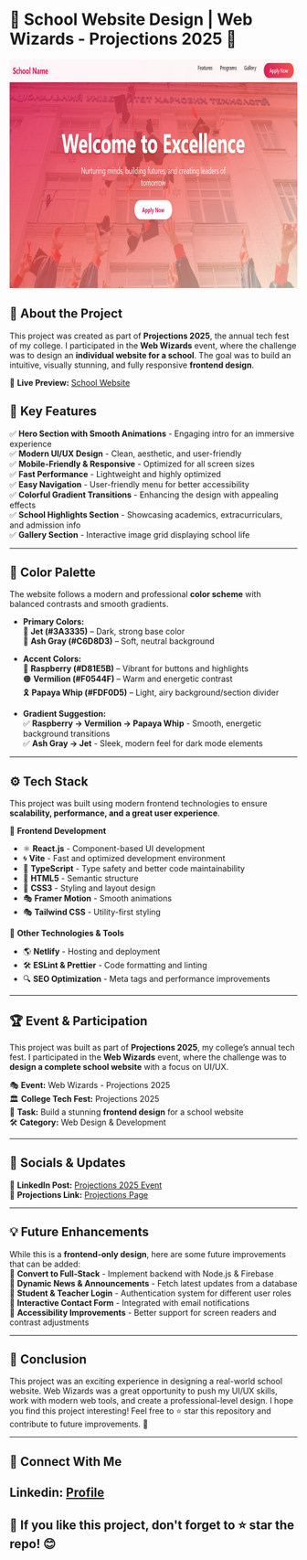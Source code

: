 # 🏫 School Website Design | Web Wizards - Projections 2025 🎨 

<img src="https://github.com/Akarshjha03/React-School-WebSite/blob/main/img/Screenshot%202025-02-13%20151526.png" alt="Image description" width="800" height="400">


## 🌟 About the Project  
This project was created as part of **Projections 2025**, the annual tech fest of my college. I participated in the **Web Wizards** event, where the challenge was to design an **individual website for a school**. The goal was to build an intuitive, visually stunning, and fully responsive **frontend design**.  

🔗 **Live Preview:** [School Website](https://zippy-stardust-3bd47c.netlify.app)  

## 🎯 Key Features  
✅ **Hero Section with Smooth Animations** - Engaging intro for an immersive experience  
✅ **Modern UI/UX Design** - Clean, aesthetic, and user-friendly  
✅ **Mobile-Friendly & Responsive** - Optimized for all screen sizes  
✅ **Fast Performance** - Lightweight and highly optimized  
✅ **Easy Navigation** - User-friendly menu for better accessibility  
✅ **Colorful Gradient Transitions** - Enhancing the design with appealing effects  
✅ **School Highlights Section** - Showcasing academics, extracurriculars, and admission info  
✅ **Gallery Section** - Interactive image grid displaying school life  

---

## 🎨 Color Palette  
The website follows a modern and professional **color scheme** with balanced contrasts and smooth gradients.  

- **Primary Colors:**  
  🎨 **Jet (#3A3335)** – Dark, strong base color  
  🎨 **Ash Gray (#C6D8D3)** – Soft, neutral background  

- **Accent Colors:**  
  🔴 **Raspberry (#D81E5B)** – Vibrant for buttons and highlights  
  🟠 **Vermilion (#F0544F)** – Warm and energetic contrast  
  🎗 **Papaya Whip (#FDF0D5)** – Light, airy background/section divider  

- **Gradient Suggestion:**  
  ✅ **Raspberry → Vermilion → Papaya Whip** - Smooth, energetic background transitions  
  ✅ **Ash Gray → Jet** - Sleek, modern feel for dark mode elements  

---

## ⚙️ Tech Stack  
This project was built using modern frontend technologies to ensure **scalability, performance, and a great user experience**.  

🚀 **Frontend Development**  
- ⚛ **React.js** - Component-based UI development  
- 🌀 **Vite** - Fast and optimized development environment  
- 📜 **TypeScript** - Type safety and better code maintainability  
- 📄 **HTML5** - Semantic structure  
- 🎨 **CSS3** - Styling and layout design  
- 🎭 **Framer Motion** - Smooth animations  
- 🎭 **Tailwind CSS** - Utility-first styling  

🔧 **Other Technologies & Tools**  
- 🌎 **Netlify** - Hosting and deployment  
- 🛠 **ESLint & Prettier** - Code formatting and linting  
- 🔍 **SEO Optimization** - Meta tags and performance improvements  

---

## 🏆 Event & Participation  
This project was built as part of **Projections 2025**, my college’s annual tech fest. I participated in the **Web Wizards** event, where the challenge was to **design a complete school website** with a focus on UI/UX.  

🎭 **Event:** Web Wizards - Projections 2025  
🏛 **College Tech Fest:** Projections 2025  
🎨 **Task:** Build a stunning **frontend design** for a school website  
🛠 **Category:** Web Design & Development  

---

## 📢 Socials & Updates  
🔗 **LinkedIn Post:** [Projections 2025 Event](your-linkedin-post-placeholder)  
🔗 **Projections Link:** [Projections Page](https://www.linkedin.com/company/projections-techfest/?originalSubdomain=in)  

---

## 💡 Future Enhancements  
While this is a **frontend-only design**, here are some future improvements that can be added:  
🔹 **Convert to Full-Stack** - Implement backend with Node.js & Firebase  
🔹 **Dynamic News & Announcements** - Fetch latest updates from a database  
🔹 **Student & Teacher Login** - Authentication system for different user roles  
🔹 **Interactive Contact Form** - Integrated with email notifications  
🔹 **Accessibility Improvements** - Better support for screen readers and contrast adjustments  

---

## 🎯 Conclusion
This project was an exciting experience in designing a real-world school website. Web Wizards was a great opportunity to push my UI/UX skills, work with modern web tools, and create a professional-level design. I hope you find this project interesting! Feel free to ⭐ star this repository and contribute to future improvements. 🚀

---

## 🤝 Connect With Me

**Linkedin:** [Profile](https://www.linkedin.com/in/akarshjha03/)
---

## 📌 If you like this project, don't forget to ⭐ star the repo! 😊
